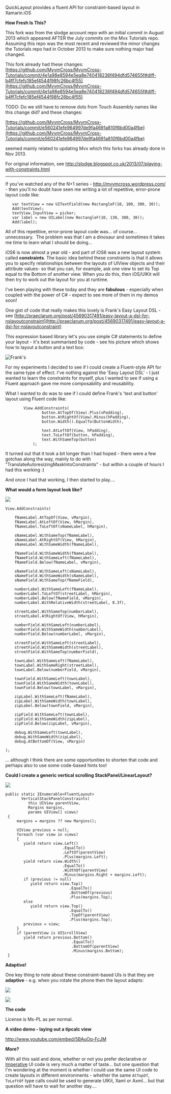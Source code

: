 QuickLayout provides a fluent API for constraint-based layout in Xamarin.iOS


**How Fresh Is This?**

This fork was from the slodge account repo with an initial commit in August 2013 which appeared AFTER the July commits on the Mvx Tutorials repo.
Assuming this repo was the most recent and reviewed the minor changes the Tutorials repo had in October 2013 to make sure nothing major had changed.

This fork already had these changes:
[https://github.com/MvvmCross/MvvmCross-Tutorials/commit/4e1a98e8594e5ea8e740418236f494dfd574655f#diff-b4ff7cfefc185ef4544f98fc26bc4f55](https://github.com/MvvmCross/MvvmCross-Tutorials/commit/4e1a98e8594e5ea8e740418236f494dfd574655f#diff-b4ff7cfefc185ef4544f98fc26bc4f55)

TODO: Do we still have to remove dots from Touch Assembly names like this change did?
and these changes:

[https://github.com/MvvmCross/MvvmCross-Tutorials/commit/e560241efe964997de9fa4691a810f6bd00a4fbe](https://github.com/MvvmCross/MvvmCross-Tutorials/commit/e560241efe964997de9fa4691a810f6bd00a4fbe)

seemed mainly related to updating Mvx which this forks has already done in Nov 2013.
 




For original information, see http://slodge.blogspot.co.uk/2013/07/playing-with-constraints.html

-----

If you've watched any of the N+1 series - http://mvvmcross.wordpress.com/ - then you'll no doubt have seen me writing a lot of repetitive, error-prone layout code like:

       var textView = new UITextField(new RectangleF(10, 100, 300, 30));
       Add(textView);
       textView.InputView = picker;
       var label = new UILabel(new RectangleF(10, 130, 300, 30));
       Add(label);
	   
All of this repetitive, error-prone layout code was... of course... unnecessary.&nbsp; The problem was that I am a dinosaur and sometimes it takes me time to learn what I should be doing...

iOS6 is now almost a year old - and part of iOS6 was a new layout system called **constraints**. The basic idea behind these constraints is that it allows you to specify relationships between the layouts of UIView objects and their attribute values- so that you can, for example, ask one view to set its Top equal to the Bottom of another view. When you do this, then iOS/UIKit will then try to work out the layout for you at runtime.

I've been playing with these today and they are **fabulous** - especially when coupled with the power of C# - expect to see more of them in my demos soon!

One gist of code that really makes this lovely is Frank's Easy Layout DSL - see [http://praeclarum.org/post/45690317491/easy-layout-a-dsl-for-nslayoutconstraint](http://praeclarum.org/post/45690317491/easy-layout-a-dsl-for-nslayoutconstraint)

This expression based library let's you use simple C# statements to define your layout - it's best summarised by code - see his picture which shows how to layout a button and a text box:

![Frank's][1]

For my experiments I decided to see if I could create a Fluent-style API for the same type of effect. I've nothing against the 'Easy Layout DSL' - I just wanted to learn the constraints for myself, plus I wanted to see if using a Fluent approach gave me more composability and reusability.

What I wanted to do was to see if I could define Frank's 'text and button' layout using Fluent code like:


            View.AddConstraints(
                    button.AtTopOf(View).Plus(vPadding),
                    button.AtRightOf(View).Minus(hPadding),
                    button.Width().EqualTo(ButtonWidth),
 
                    text.AtLeftOf(View, hPadding),
                    text.ToLeftOf(button, hPadding),
                    text.WithSameTop(button)
                );

It turned out that it took a bit longer than I had hoped - there were a few gotchas along the way, mainly to do with "TranslateAutoresizingMaskIntoConstraints" - but within a couple of hours I had this working :)

And once I had that working, I then started to play....

**What would a form layout look like?**

[![](http://2.bp.blogspot.com/-wX4OGEiSGZw/Ue0qqXWYWxI/AAAAAAAAA_A/3uXN6JExEe0/s320/quicklayout.png)](http://2.bp.blogspot.com/-wX4OGEiSGZw/Ue0qqXWYWxI/AAAAAAAAA_A/3uXN6JExEe0/s1600/quicklayout.png)

	View.AddConstraints(
	 
		fNameLabel.AtTopOf(View, vMargin),
		fNameLabel.AtLeftOf(View, hMargin),
		fNameLabel.ToLeftOf(sNameLabel, hMargin),
	 
		sNameLabel.WithSameTop(fNameLabel),
		sNameLabel.AtRightOf(View, hMargin),
		sNameLabel.WithSameWidth(fNameLabel),
	 
		fNameField.WithSameWidth(fNameLabel),
		fNameField.WithSameLeft(fNameLabel),
		fNameField.Below(fNameLabel, vMargin),
	 
		sNameField.WithSameLeft(sNameLabel),
		sNameField.WithSameWidth(sNameLabel),
		sNameField.WithSameTop(fNameField),
	 
		numberLabel.WithSameLeft(fNameLabel),
		numberLabel.ToLeftOf(streetLabel, hMargin),
		numberLabel.Below(fNameField, vMargin),
		numberLabel.WithRelativeWidth(streetLabel, 0.3f),
	 
		streetLabel.WithSameTop(numberLabel),
		streetLabel.AtRightOf(View, hMargin),
	 
		numberField.WithSameLeft(numberLabel),
		numberField.WithSameWidth(numberLabel),
		numberField.Below(numberLabel, vMargin),
	 
		streetField.WithSameLeft(streetLabel),
		streetField.WithSameWidth(streetLabel),
		streetField.WithSameTop(numberField),
	 
		townLabel.WithSameLeft(fNameLabel),
		townLabel.WithSameRight(streetLabel),
		townLabel.Below(numberField, vMargin),
	 
		townField.WithSameLeft(townLabel),
		townField.WithSameWidth(townLabel),
		townField.Below(townLabel, vMargin),
	 
		zipLabel.WithSameLeft(fNameLabel),
		zipLabel.WithSameWidth(townLabel),
		zipLabel.Below(townField, vMargin),
	 
		zipField.WithSameLeft(townLabel),
		zipField.WithSameWidth(zipLabel),
		zipField.Below(zipLabel, vMargin),
	 
		debug.WithSameLeft(townLabel),
		debug.WithSameWidth(zipLabel),
		debug.AtBottomOf(View, vMargin)
	 
	); 

... although I think there are some opportunities to shorten that code and perhaps also to use some code-based hints too! 

**Could I create a generic vertical scrolling StackPanel/LinearLayout?**

[![](http://4.bp.blogspot.com/-g59dSQE1JeA/Ue0qHXI-qSI/AAAAAAAAA-4/KF1QKPtcrTc/s320/constraints.png)](http://4.bp.blogspot.com/-g59dSQE1JeA/Ue0qHXI-qSI/AAAAAAAAA-4/KF1QKPtcrTc/s1600/constraints.png)

	public static IEnumerable<FluentLayout> 
		   VerticalStackPanelConstraints(
			  this UIView parentView, 
			  Margins margins,
			  params UIView[] views)
	 {
		 margins = margins ?? new Margins();
	 
		 UIView previous = null;
		 foreach (var view in views)
		 {
			yield return view.Left()
							 .EqualTo()
							 .LeftOf(parentView)
							 .Plus(margins.Left);
			yield return view.Width()
							 .EqualTo()
							 .WidthOf(parentView)
							 .Minus(margins.Right + margins.Left);
			if (previous != null)
			   yield return view.Top()
								.EqualTo()
								.BottomOf(previous)
								.Plus(margins.Top);
			else
			   yield return view.Top()
								.EqualTo()
								.TopOf(parentView)
								.Plus(margins.Top);
			previous = view;
		 }
		 if (parentView is UIScrollView)
			yield return previous.Bottom()
								 .EqualTo()
								 .BottomOf(parentView)
								 .Minus(margins.Bottom);
	 }

**Adaptive!**

One key thing to note about these constraint-based UIs is that they are **adaptive** - e.g. when you rotate the phone then the layout adapts:

[![](http://4.bp.blogspot.com/-QPYBmqKdOU0/Ue0sawecVPI/AAAAAAAAA_Q/SPJwrjTI9zs/s320/form2.png)](http://4.bp.blogspot.com/-QPYBmqKdOU0/Ue0sawecVPI/AAAAAAAAA_Q/SPJwrjTI9zs/s1600/form2.png)

[![](http://4.bp.blogspot.com/-cb6mOm4F-28/Ue0scetnOjI/AAAAAAAAA_Y/FXQg3PbCB8c/s320/stackpanelH.png)](http://4.bp.blogspot.com/-cb6mOm4F-28/Ue0scetnOjI/AAAAAAAAA_Y/FXQg3PbCB8c/s1600/stackpanelH.png)

**The code**

License is Ms-PL as per normal.

**A video demo - laying out a tipcalc view**

http://www.youtube.com/embed/5BAuOq-FcJM

**More?**

With all this said and done, whether or not you prefer declarative or [Imperative](http://blog.xamarin.com/creating-imperative-uis-in-c/) UI code is very much a matter of taste... but one question that I'm wondering at the moment is whether I could use the same UI code to create layouts in different environments - whether the same `AtTopOf`, `ToLeftOf` type calls could be used to generate UIKit, Xaml or Axml... but that question will have to wait for another day....


  [1]: http://i.stack.imgur.com/WBerH.png